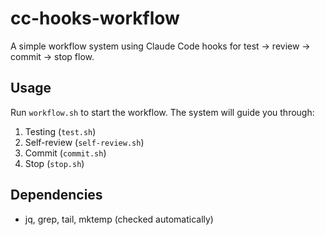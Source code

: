 # cc-hooks-workflow

A simple workflow system using Claude Code hooks for test → review → commit → stop flow.

## Usage

Run `workflow.sh` to start the workflow. The system will guide you through:
1. Testing (`test.sh`)
2. Self-review (`self-review.sh`) 
3. Commit (`commit.sh`)
4. Stop (`stop.sh`)

## Dependencies

- jq, grep, tail, mktemp (checked automatically)
